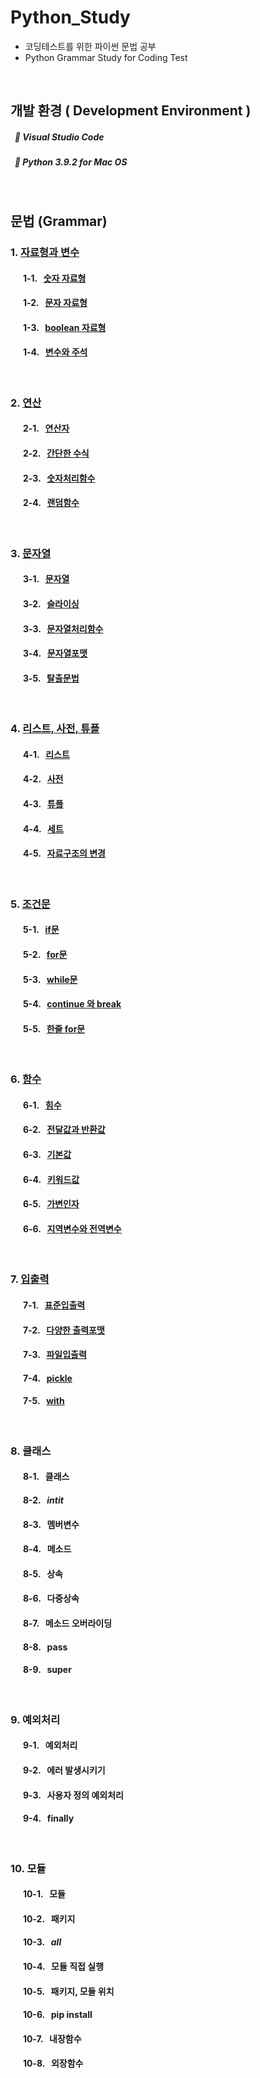 # Python_Study
* 코딩테스트를 위한 파이썬 문법 공부
* Python Grammar Study for Coding Test
<br>

## 개발 환경 ( Development Environment )
##### &nbsp; :wrench: Visual Studio Code
##### &nbsp; :wrench: Python 3.9.2 for Mac OS

<br>

## 문법 (Grammar)

### 1. [자료형과 변수](./1)
#### &nbsp; &nbsp; &nbsp; 1-1. &nbsp; [숫자 자료형](1/practice1.py)
#### &nbsp; &nbsp; &nbsp; 1-2. &nbsp; [문자 자료형](1/practice2.py)
#### &nbsp; &nbsp; &nbsp; 1-3. &nbsp; [boolean 자료형](1/practice3.py)
#### &nbsp; &nbsp; &nbsp; 1-4. &nbsp; [변수와 주석](1/practice4.py)

<br>

### 2. [연산](./2)
#### &nbsp; &nbsp; &nbsp; 2-1. &nbsp; [연산자](2/practice1.py)
#### &nbsp; &nbsp; &nbsp; 2-2. &nbsp; [간단한 수식](2/practice2.py)
#### &nbsp; &nbsp; &nbsp; 2-3. &nbsp; [숫자처리함수](2/practice3.py)
#### &nbsp; &nbsp; &nbsp; 2-4. &nbsp; [랜덤함수](2/practice4.py)

<br>

### 3. [문자열](./3)
#### &nbsp; &nbsp; &nbsp; 3-1. &nbsp; [문자열](3/practice1.py)
#### &nbsp; &nbsp; &nbsp; 3-2. &nbsp; [슬라이싱](3/practice2.py)
#### &nbsp; &nbsp; &nbsp; 3-3. &nbsp; [문자열처리함수](3/practice3.py)
#### &nbsp; &nbsp; &nbsp; 3-4. &nbsp; [문자열포맷](3/practice4.py)
#### &nbsp; &nbsp; &nbsp; 3-5. &nbsp; [탈출문법](3/practice5.py)

<br>

### 4. [리스트, 사전, 튜플](./4)
#### &nbsp; &nbsp; &nbsp; 4-1. &nbsp; [리스트](4/practice1.py)
#### &nbsp; &nbsp; &nbsp; 4-2. &nbsp; [사전](4/practice2.py)
#### &nbsp; &nbsp; &nbsp; 4-3. &nbsp; [튜플](4/practice3.py)
#### &nbsp; &nbsp; &nbsp; 4-4. &nbsp; [세트](4/practice4.py)
#### &nbsp; &nbsp; &nbsp; 4-5. &nbsp; [자료구조의 변경](4/practice5.py)

<br>

### 5. [조건문](./5)
#### &nbsp; &nbsp; &nbsp; 5-1. &nbsp; [if문](5/practice1.py)
#### &nbsp; &nbsp; &nbsp; 5-2. &nbsp; [for문](5/practice2.py)
#### &nbsp; &nbsp; &nbsp; 5-3. &nbsp; [while문](5/practice3.py)
#### &nbsp; &nbsp; &nbsp; 5-4. &nbsp; [continue 와 break](5/practice4.py)
#### &nbsp; &nbsp; &nbsp; 5-5. &nbsp; [한줄 for문](5/practice5.py)


<br>

### 6. [함수](./6)
#### &nbsp; &nbsp; &nbsp; 6-1. &nbsp; [힘수](6/practice1.py)
#### &nbsp; &nbsp; &nbsp; 6-2. &nbsp; [전달값과 반환값](6/practice2.py)
#### &nbsp; &nbsp; &nbsp; 6-3. &nbsp; [기본값](6/practice3.py)
#### &nbsp; &nbsp; &nbsp; 6-4. &nbsp; [키워드값](6/practice4.py)
#### &nbsp; &nbsp; &nbsp; 6-5. &nbsp; [가변인자](6/practice5.py)
#### &nbsp; &nbsp; &nbsp; 6-6. &nbsp; [지역변수와 전역변수](6/practice6.py)

<br>

### 7. [입출력](./7)
#### &nbsp; &nbsp; &nbsp; 7-1. &nbsp; [표준입출력](7/practice1.py)
#### &nbsp; &nbsp; &nbsp; 7-2. &nbsp; [다양한 출력포맷](7/practice2.py)
#### &nbsp; &nbsp; &nbsp; 7-3. &nbsp; [파일입출력](7/practice3.py)
#### &nbsp; &nbsp; &nbsp; 7-4. &nbsp; [pickle](7/practice4.py)
#### &nbsp; &nbsp; &nbsp; 7-5. &nbsp; [with](7/practice5.py)

<br>

### 8. 클래스
#### &nbsp; &nbsp; &nbsp; 8-1. &nbsp; 클래스
#### &nbsp; &nbsp; &nbsp; 8-2. &nbsp; _intit_
#### &nbsp; &nbsp; &nbsp; 8-3. &nbsp; 멤버변수
#### &nbsp; &nbsp; &nbsp; 8-4. &nbsp; 메소드
#### &nbsp; &nbsp; &nbsp; 8-5. &nbsp; 상속
#### &nbsp; &nbsp; &nbsp; 8-6. &nbsp; 다중상속
#### &nbsp; &nbsp; &nbsp; 8-7. &nbsp; 메소드 오버라이딩
#### &nbsp; &nbsp; &nbsp; 8-8. &nbsp; pass
#### &nbsp; &nbsp; &nbsp; 8-9. &nbsp; super

<br>

### 9. 예외처리
#### &nbsp; &nbsp; &nbsp; 9-1. &nbsp; 예외처리
#### &nbsp; &nbsp; &nbsp; 9-2. &nbsp; 에러 발생시키기
#### &nbsp; &nbsp; &nbsp; 9-3. &nbsp; 사용자 정의 예외처리
#### &nbsp; &nbsp; &nbsp; 9-4. &nbsp; finally

<br>

### 10. 모듈
#### &nbsp; &nbsp; &nbsp; 10-1. &nbsp; 모듈
#### &nbsp; &nbsp; &nbsp; 10-2. &nbsp; 패키지
#### &nbsp; &nbsp; &nbsp; 10-3. &nbsp; _all_
#### &nbsp; &nbsp; &nbsp; 10-4. &nbsp; 모듈 직접 실행
#### &nbsp; &nbsp; &nbsp; 10-5. &nbsp; 패키지, 모듈 위치
#### &nbsp; &nbsp; &nbsp; 10-6. &nbsp; pip install
#### &nbsp; &nbsp; &nbsp; 10-7. &nbsp; 내장함수
#### &nbsp; &nbsp; &nbsp; 10-8. &nbsp; 외장함수
